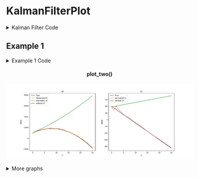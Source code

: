 # KalmanFilterPlot
<details>
    <summary>Kalman Filter Code</summary>

```KF_Plot.py```
```python
import numpy as np
import matplotlib.pyplot as plt

class KF:
    def __init__(self, dim_x:int, dim_y:int, X0, P, M, Q, R, H):
        """
        @param:
        
        dim_x (int): dimension of X (m)
        
        dim_y (int): dimension of Observation Y (j)
        
        X0 (numpy.ndarray): Initial X (mean) mx1 
        
        P (numpy.ndarray): P (Covariance) mxm
        
        M (numpy.ndarray): M (Model Matrix) mxm 
        
        Q (numpy.ndarray): Q (Covariance of the model error) mxm
        
        R (numpy.ndarray): R (Covariance of the observation error) jxj
        
        H (numpy.ndarray): H (Observation Matrix) jxm
        """
        self.dim_x = dim_x  # dimension of X (m)
        self.dim_y = dim_y  # dimension of Observation Y (j)
        self.X = X0         # Initial X (mean) mx1 
        self.P = P          # P (Covariance) mxm
        self.M = M          # M (Model Matrix) mxm 
        self.Q = Q          # Q (Covariance of the model error) mxm
        self.R = R          # R (Covariance of the observation error) jxj
        self.H = H          # H (Observation Matrix) jxm
        
        # dimension check
        if ((dim_x,1) != X0.shape):
            raise ValueError("Wrong dimension (X0)")
        if ((dim_x,dim_x) != P.shape):
             raise ValueError("Wrong dimension (P)")
        if ((dim_x,dim_x) != M.shape):
            raise ValueError("Wrong dimension (M)")
        if ((dim_x,dim_x) != Q.shape):
            raise ValueError("Wrong dimension (Q)")
        if ((dim_y,dim_y) != R.shape):
            raise ValueError("Wrong dimension (R)")
        if ((dim_y,dim_x) != H.shape):
            raise ValueError("Wrong dimension (H)")

        self.Xm = X0        # without KF (process X only with M)
        
        self.X_cStack = X0  # collection of X (mxk, k = # of iterations)
        self.Xm_cStack = X0 # collection of Xm (mxk)
        
    def forecast(self):
        """
        Forecast X and P
        Also save Xm to compare with the estimate
        """
        self.X = self.M @ self.X 
        self.P = self.M @ self.P @ self.M.T + self.Q

        self.Xm = self.M @ self.Xm
        
        self.Xm_cStack = np.column_stack((self.Xm_cStack, self.Xm))
    
    def analyze(self, Y):
        """
        Analyze X and P
         
        Y (numpy.ndarray): Observation of the true state with observation error
        Y = H X_t + mu   where (mu ~ N(0,R))
        """
        if (self.dim_y != Y.shape[0]):
            raise ValueError("Wrong dimension (Y)")
        K = self.P @ self.H.T @ np.linalg.inv(self.H @ self.P @ self.H.T + self.R) # Kalman Gain Matrix
        self.X = K @ (Y - self.H @ self.X) + self.X
        self.P = (np.eye(self.dim_x) - K @ self.H) @ self.P
        
        self.X_cStack = np.column_stack((self.X_cStack, self.X))
    
    def get_xk(self, m):
        """
        return row m of X_cStack as a list 
        """
        return list(self.X_cStack[m,:])
    
    def plot_all(self, x_true=np.array([[]]), has_obs=[], Ys=np.array([[]]), titles=[]):
        """
        Plot each element (x_i) from X in 2D graph (value vs k)
        
        @param:
        
        x_true (numpy.ndarray, optional): Column stacked true states. Defaults to np.array([[]]).
        
        has_obs (int list, optional): One integer element 'i' represents x_i from X has observations. Defaults to [].
        
        Ys (numpy.ndarray, optional): ColumnStacked observations. Defaults to np.array([[]]).
        
        titles (string list, optional): Titles of the plots. Must have dim_x titles. Defaults to [].
        """
        xAxis = np.arange(self.Xm_cStack.shape[1])
        for i in range(self.X.shape[0]):
            plt.figure(figsize=(10,6))
            if (x_true.shape[1] == len(xAxis)):
                plt.plot(xAxis, x_true[i,:][xAxis], 'k', label="True")
            if (i in has_obs):
                plt.plot(xAxis, Ys[has_obs.index(i),:], 'y*', label="Observations")
            plt.plot(xAxis, self.get_xk(i), 'r--', label = f"estimated x{i}")
            plt.plot(xAxis, self.Xm_cStack[i,:][xAxis], 'g', label = "without KF")
            plt.title(f"x{i}")
            plt.xlabel("k")
            plt.ylabel("value")
            plt.legend(loc='best')
        plt.show()
    
    def plot_one(self, m:int, x_true=np.array([[]]), ym=None, Ys=np.array([[]]), title=None):
        """
        Plot one element (x_m) from X in 2D graph (value vs k)
        
        @param:
    
        x_true (numpy.ndarray, optional): Column stacked true states. Defaults to np.array([[]]).
        
        ym (int, optional): i-th row elements in Ys is corresponding Observation of x_m. Defaults to None.
        
        Ys (numpy.ndarray, optional): ColumnStacked observations. Defaults to np.array([[]]).
        
        title (string, optional): Title of the plot. Defaults to None
        """
        xAxis = np.arange(self.Xm_cStack.shape[1])
        plt.figure(figsize=(10,6))
        if (x_true.shape[1] == len(xAxis)):
            plt.plot(xAxis, x_true[m,:][xAxis], 'k', label="True")
        if (Ys.shape[1] == len(xAxis) and ym != None):
            plt.plot(xAxis, Ys[m,:][xAxis], 'y*', label="Observations")
        plt.plot(xAxis, self.get_xk(m), 'r--', label = f"estimated x{m}")
        plt.plot(xAxis, self.Xm_cStack[m,:][xAxis], 'g', label = "without KF")
        plotTitle1 = f"x{m}" if title is None else title
        plt.title(plotTitle1)
        plt.xlabel("k")
        plt.ylabel("value")
        plt.legend(loc='best')
        plt.show()
    
    def plot_two(self, m1:int, m2:int, x_true=np.array([[]]), ym1=None, ym2=None, Ys=np.array([[]]), title1=None, title2=None):
        """
        Plot two element (x_m1 and x_m2) from X in 2D graph (value vs k)
        
        @param:
        
        x_true (numpy.ndarray, optional): Column stacked true states. Defaults to np.array([[]]).
        
        ym1 (int, optional): ym1-th row elements in Ys is corresponding Observation of x_m1. Defaults to None.
        
        ym2 (int, optional): ym2-th row elements in Ys is corresponding Observation of x_m2. Defaults to None.
        
        Ys (numpy.ndarray, optional): ColumnStacked observations. Defaults to np.array([[]]).
        
        title1 & title2 (string, optional): Titles of the plots. Defaults to None.
        """
        xAxis = np.arange(self.Xm_cStack.shape[1])
        plt.figure(figsize=(15,6))
        plt.subplot(1,2,1)
        if (x_true.shape[1] == len(xAxis)):
            plt.plot(xAxis, x_true[m1,:][xAxis], 'k', label="True")
        if (Ys.shape[1] == len(xAxis) and ym1 != None):
            plt.plot(xAxis, Ys[m1,:], 'y*', label="Observations")
        plt.plot(xAxis, self.get_xk(m1), 'r--', label = f"estimated x{m1}")
        plt.plot(xAxis, self.Xm_cStack[m1,:][xAxis], 'g', label = "without KF")
        plotTitle = f"x{m1}" if title1 is None else title1
        plt.title(plotTitle)
        plt.xlabel("k")
        plt.ylabel("value")
        plt.legend(loc='best')
        
        plt.subplot(1,2,2)
        if (x_true.shape[1] == len(xAxis)):
            plt.plot(xAxis, x_true[m2,:][xAxis], 'k', label="True")
        if (Ys.shape[1] == len(xAxis) and ym2 != None):
            plt.plot(xAxis, Ys[m2,:], 'y*', label="Observations")
        plt.plot(xAxis, self.get_xk(m2), 'r--', label = f"estimated x{m2}")
        plt.plot(xAxis, self.Xm_cStack[m2,:][xAxis], 'g', label = "without KF")
        plotTitle = f"x{m2}" if title2 is None else title2
        plt.title(f"x{m2}")
        plt.xlabel("k")
        plt.ylabel("value")
        plt.legend(loc='best')
        plt.show()
```
</details>

## Example 1
<details>
    <summary> Example 1 Code </summary>

```KF_Example1.py```
```python 
from KF_Plot import *

""" 
1D-Car example
    [[pos]
X =  [vel]
     [acc]]

Y = [[pos]]

Fixed acceleration

Model (fixed a_k is applied to the car) (physics)                                      
pos_k = pos_(k-1) + vel_(k-1) * dt + a_k * dt^2 / 2
vel_k = vel_(k-1) + a_k * dt 
x_k = M * x_(k-1) + q_(k-1)
      [[1 dt dt^2/2]
    =  [0  1   dt  ]  x_(k-1) + q_(k-1)
       [0  0   1   ]]

Has Background Noise (initial error)
"""

k = 25 # number of iterations      
m = 3 # dimension of X
j = 1 # dimension of Y

dt = 5 
M = np.array([[1, dt, dt**2/2], [0,1,dt], [0,0,1]]) # Model Matrix
H = np.array([[1,0,0]]) # Observation Matrix
Q = np.zeros((m,m)) # Model error (assume no model error)
R = np.array([[50]]) # Observation Error

# true states 
       # initial  pos vel acc
xt0 = np.array([[1000],[40],[-1]])
xt = xt0
Ys = np.random.normal(xt[0], R)
for i in range(k):
    x = M @ xt[:,-1]
    xt = np.column_stack((xt,x))

q = np.array([[100],[10],[1]]) # standard deviation of each variable
epsilon = np.random.normal(np.zeros((m,1)), q) # background error
P = epsilon @ epsilon.T # background P 

X0 = xt0 + epsilon # background Xd
print(P)

kf = KF(m, j, X0, P, M, Q, R, H)
for i in range(k):
    kf.forecast()
    y = np.random.normal(xt[:,i+1][0], R) # observations with error
    kf.analyze(y)
    Ys = np.column_stack((Ys, y))
    
# kf.plot_all(xt,has_obs=[0],Ys=Ys)
# kf.plot_one(0, xt, 0, Ys)
kf.plot_two(0,1, xt, ym1=0, Ys=Ys) 
```

</details>

#### <center>plot_two()</center>
![Ex](Example1Figures/plot_two_x0andx1.png)
<details>
    <summary>More graphs</summary>

#### <center>plot_one()</center>
![Ex](Example1Figures/plot_one_x0.png)
#### <center>plot_all()</center>
![Ex](Example1Figures/plot_all_x0.png)
![Ex](Example1Figures/plot_all_x1.png)
![Ex](Example1Figures/plot_all_x2.png)
</details>

